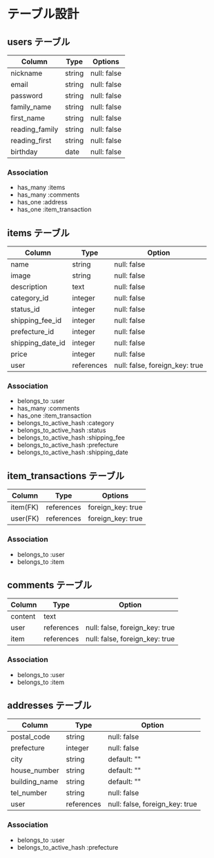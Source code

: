<!-- # README

This README would normally document whatever steps are necessary to get the
application up and running.

Things you may want to cover:

* Ruby version

* System dependencies

* Configuration

* Database creation

* Database initialization

* How to run the test suite

* Services (job queues, cache servers, search engines, etc.)

* Deployment instructions

* ... -->

# テーブル設計

## users テーブル
| Column         | Type   | Options     |
| -------------- | ------ | ----------- |
| nickname       | string | null: false |
| email          | string | null: false |
| password       | string | null: false |
| family_name    | string | null: false |
| first_name     | string | null: false |
| reading_family | string | null: false |
| reading_first  | string | null: false |
| birthday       | date   | null: false |

### Association

- has_many :items
- has_many :comments
- has_one :address
- has_one :item_transaction

## items テーブル

| Column           | Type       | Option                         |
| ---------------- | ---------- | ------------------------------ |
| name             | string     | null: false                    |
| image            | string     | null: false                    |
| description      | text       | null: false                    |
| category_id      | integer    | null: false                    |
| status_id        | integer    | null: false                    |
| shipping_fee_id  | integer    | null: false                    |
| prefecture_id    | integer    | null: false                    |
| shipping_date_id | integer    | null: false                    |
| price            | integer    | null: false                    |
| user             | references | null: false, foreign_key: true |

### Association

- belongs_to :user
- has_many :comments
- has_one :item_transaction
- belongs_to_active_hash :category
- belongs_to_active_hash :status
- belongs_to_active_hash :shipping_fee
- belongs_to_active_hash :prefecture
- belongs_to_active_hash :shipping_date

## item_transactions テーブル

| Column      | Type       | Options           |
|-------------|----------- |------------------ |
| item(FK)    | references | foreign_key: true |
| user(FK)    | references | foreign_key: true |

### Association
- belongs_to :user
- belongs_to :item


## comments テーブル

| Column  | Type       | Option                         |
| ------- | ---------- | ------------------------------ |
| content | text       |                                |
| user    | references | null: false, foreign_key: true |
| item    | references | null: false, foreign_key: true |

### Association

- belongs_to :user
- belongs_to :item

## addresses テーブル

| Column        | Type       | Option                         |
| ------------- | ---------- | ------------------------------ |
| postal_code   | string     | null: false                    |
| prefecture    | integer    | null: false                    |
| city          | string     | default: ""                    |
| house_number  | string     | default: ""                    |
| building_name | string     | default: ""                    |
| tel_number    | string     | null: false                    |
| user          | references | null: false, foreign_key: true |

### Association

- belongs_to :user
- belongs_to_active_hash :prefecture


